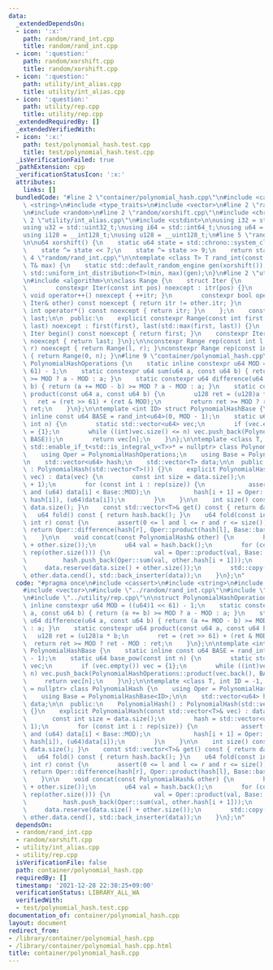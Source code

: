 ```yaml
---
data:
  _extendedDependsOn:
  - icon: ':x:'
    path: random/rand_int.cpp
    title: random/rand_int.cpp
  - icon: ':question:'
    path: random/xorshift.cpp
    title: random/xorshift.cpp
  - icon: ':question:'
    path: utility/int_alias.cpp
    title: utility/int_alias.cpp
  - icon: ':question:'
    path: utility/rep.cpp
    title: utility/rep.cpp
  _extendedRequiredBy: []
  _extendedVerifiedWith:
  - icon: ':x:'
    path: test/polynomial_hash.test.cpp
    title: test/polynomial_hash.test.cpp
  _isVerificationFailed: true
  _pathExtension: cpp
  _verificationStatusIcon: ':x:'
  attributes:
    links: []
  bundledCode: "#line 2 \"container/polynomial_hash.cpp\"\n#include <cassert>\n#include\
    \ <string>\n#include <type_traits>\n#include <vector>\n#line 2 \"random/rand_int.cpp\"\
    \n#include <random>\n#line 2 \"random/xorshift.cpp\"\n#include <chrono>\n#line\
    \ 2 \"utility/int_alias.cpp\"\n#include <cstdint>\n\nusing i32 = std::int32_t;\n\
    using u32 = std::uint32_t;\nusing i64 = std::int64_t;\nusing u64 = std::uint64_t;\n\
    using i128 = __int128_t;\nusing u128 = __uint128_t;\n#line 5 \"random/xorshift.cpp\"\
    \n\nu64 xorshift() {\n    static u64 state = std::chrono::system_clock::now().time_since_epoch().count();\n\
    \    state ^= state << 7;\n    state ^= state >> 9;\n    return state;\n}\n#line\
    \ 4 \"random/rand_int.cpp\"\n\ntemplate <class T> T rand_int(const T& min, const\
    \ T& max) {\n    static std::default_random_engine gen(xorshift());\n    return\
    \ std::uniform_int_distribution<T>(min, max)(gen);\n}\n#line 2 \"utility/rep.cpp\"\
    \n#include <algorithm>\n\nclass Range {\n    struct Iter {\n        int itr;\n\
    \        constexpr Iter(const int pos) noexcept : itr(pos) {}\n        constexpr\
    \ void operator++() noexcept { ++itr; }\n        constexpr bool operator!=(const\
    \ Iter& other) const noexcept { return itr != other.itr; }\n        constexpr\
    \ int operator*() const noexcept { return itr; }\n    };\n    const Iter first,\
    \ last;\n\n  public:\n    explicit constexpr Range(const int first, const int\
    \ last) noexcept : first(first), last(std::max(first, last)) {}\n    constexpr\
    \ Iter begin() const noexcept { return first; }\n    constexpr Iter end() const\
    \ noexcept { return last; }\n};\n\nconstexpr Range rep(const int l, const int\
    \ r) noexcept { return Range(l, r); }\nconstexpr Range rep(const int n) noexcept\
    \ { return Range(0, n); }\n#line 9 \"container/polynomial_hash.cpp\"\n\nstruct\
    \ PolynomialHashOperations {\n    static inline constexpr u64 MOD = ((u64)1 <<\
    \ 61) - 1;\n    static constexpr u64 sum(u64 a, const u64 b) { return (a += b)\
    \ >= MOD ? a - MOD : a; }\n    static constexpr u64 difference(u64 a, const u64\
    \ b) { return (a += MOD - b) >= MOD ? a - MOD : a; }\n    static constexpr u64\
    \ product(const u64 a, const u64 b) {\n        u128 ret = (u128)a * b;\n     \
    \   ret = (ret >> 61) + (ret & MOD);\n        return ret >= MOD ? ret - MOD :\
    \ ret;\n    }\n};\n\ntemplate <int ID> struct PolynomialHashBase {\n    static\
    \ inline const u64 BASE = rand_int<u64>(0, MOD - 1);\n    static u64 base_pow(const\
    \ int n) {\n        static std::vector<u64> vec;\n        if (vec.empty()) vec\
    \ = {1};\n        while ((int)vec.size() <= n) vec.push_back(PolynomialHashOperations::product(vec.back(),\
    \ BASE));\n        return vec[n];\n    }\n};\n\ntemplate <class T, int ID = -1,\
    \ std::enable_if_t<std::is_integral_v<T>>* = nullptr> class PolynomialHash {\n\
    \    using Oper = PolynomialHashOperations;\n    using Base = PolynomialHashBase<ID>;\n\
    \n    std::vector<u64> hash;\n    std::vector<T> data;\n\n  public:\n    PolynomialHash()\
    \ : PolynomialHash(std::vector<T>()) {}\n    explicit PolynomialHash(const std::vector<T>&\
    \ vec) : data(vec) {\n        const int size = data.size();\n        hash = std::vector<u64>(size\
    \ + 1);\n        for (const int i : rep(size)) {\n            assert(0 <= data[i]\
    \ and (u64) data[i] < Base::MOD);\n            hash[i + 1] = Oper::sum(Oper::product(Base::BASE,\
    \ hash[i]), (u64)data[i]);\n        }\n    }\n\n    int size() const { return\
    \ data.size(); }\n    const std::vector<T>& get() const { return data; }\n\n \
    \   u64 fold() const { return hash.back(); }\n    u64 fold(const int l, const\
    \ int r) const {\n        assert(0 <= l and l <= r and r <= size());\n       \
    \ return Oper::difference(hash[r], Oper::product(hash[l], Base::base_pow[r - l]));\n\
    \    }\n\n    void concat(const PolynomialHash& other) {\n        hash.reserve(hash.size()\
    \ + other.size());\n        u64 val = hash.back();\n        for (const int i :\
    \ rep(other.size())) {\n            val = Oper::product(val, Base::BASE);\n  \
    \          hash.push_back(Oper::sum(val, other.hash[i + 1]));\n        }\n   \
    \     data.reserve(data.size() + other.size());\n        std::copy(other.data.cbegin(),\
    \ other.data.cend(), std::back_inserter(data));\n    }\n};\n"
  code: "#pragma once\n#include <cassert>\n#include <string>\n#include <type_traits>\n\
    #include <vector>\n#include \"../random/rand_int.cpp\"\n#include \"../utility/int_alias.cpp\"\
    \n#include \"../utility/rep.cpp\"\n\nstruct PolynomialHashOperations {\n    static\
    \ inline constexpr u64 MOD = ((u64)1 << 61) - 1;\n    static constexpr u64 sum(u64\
    \ a, const u64 b) { return (a += b) >= MOD ? a - MOD : a; }\n    static constexpr\
    \ u64 difference(u64 a, const u64 b) { return (a += MOD - b) >= MOD ? a - MOD\
    \ : a; }\n    static constexpr u64 product(const u64 a, const u64 b) {\n     \
    \   u128 ret = (u128)a * b;\n        ret = (ret >> 61) + (ret & MOD);\n      \
    \  return ret >= MOD ? ret - MOD : ret;\n    }\n};\n\ntemplate <int ID> struct\
    \ PolynomialHashBase {\n    static inline const u64 BASE = rand_int<u64>(0, MOD\
    \ - 1);\n    static u64 base_pow(const int n) {\n        static std::vector<u64>\
    \ vec;\n        if (vec.empty()) vec = {1};\n        while ((int)vec.size() <=\
    \ n) vec.push_back(PolynomialHashOperations::product(vec.back(), BASE));\n   \
    \     return vec[n];\n    }\n};\n\ntemplate <class T, int ID = -1, std::enable_if_t<std::is_integral_v<T>>*\
    \ = nullptr> class PolynomialHash {\n    using Oper = PolynomialHashOperations;\n\
    \    using Base = PolynomialHashBase<ID>;\n\n    std::vector<u64> hash;\n    std::vector<T>\
    \ data;\n\n  public:\n    PolynomialHash() : PolynomialHash(std::vector<T>())\
    \ {}\n    explicit PolynomialHash(const std::vector<T>& vec) : data(vec) {\n \
    \       const int size = data.size();\n        hash = std::vector<u64>(size +\
    \ 1);\n        for (const int i : rep(size)) {\n            assert(0 <= data[i]\
    \ and (u64) data[i] < Base::MOD);\n            hash[i + 1] = Oper::sum(Oper::product(Base::BASE,\
    \ hash[i]), (u64)data[i]);\n        }\n    }\n\n    int size() const { return\
    \ data.size(); }\n    const std::vector<T>& get() const { return data; }\n\n \
    \   u64 fold() const { return hash.back(); }\n    u64 fold(const int l, const\
    \ int r) const {\n        assert(0 <= l and l <= r and r <= size());\n       \
    \ return Oper::difference(hash[r], Oper::product(hash[l], Base::base_pow[r - l]));\n\
    \    }\n\n    void concat(const PolynomialHash& other) {\n        hash.reserve(hash.size()\
    \ + other.size());\n        u64 val = hash.back();\n        for (const int i :\
    \ rep(other.size())) {\n            val = Oper::product(val, Base::BASE);\n  \
    \          hash.push_back(Oper::sum(val, other.hash[i + 1]));\n        }\n   \
    \     data.reserve(data.size() + other.size());\n        std::copy(other.data.cbegin(),\
    \ other.data.cend(), std::back_inserter(data));\n    }\n};\n"
  dependsOn:
  - random/rand_int.cpp
  - random/xorshift.cpp
  - utility/int_alias.cpp
  - utility/rep.cpp
  isVerificationFile: false
  path: container/polynomial_hash.cpp
  requiredBy: []
  timestamp: '2021-12-28 22:38:25+09:00'
  verificationStatus: LIBRARY_ALL_WA
  verifiedWith:
  - test/polynomial_hash.test.cpp
documentation_of: container/polynomial_hash.cpp
layout: document
redirect_from:
- /library/container/polynomial_hash.cpp
- /library/container/polynomial_hash.cpp.html
title: container/polynomial_hash.cpp
---
```

